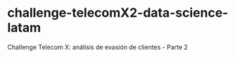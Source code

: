 # challenge-telecomX2-data-science-latam
Challenge Telecom X: análisis de evasión de clientes - Parte 2
